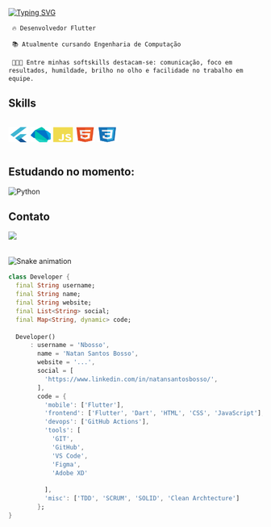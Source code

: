[![Typing SVG](https://readme-typing-svg.herokuapp.com/?color=377DFF&size=35&center=true&vCenter=true&width=1000&lines=Olá,+Meu+Nome+é+Natan+Bosso;+:%29)](https://git.io/typing-svg)

  <p>
    
     🔥 Desenvolvedor Flutter
  
     📚 Atualmente cursando Engenharia de Computação
      
     👩🏾‍🎓 Entre minhas softskills destacam-se: comunicação, foco em resultados, humildade, brilho no olho e facilidade no trabalho em equipe.
    
  </p>

 ## Skills
<div style="display: inline_block"><br>
  <img align="center" alt="Rafa-React" height="30" width="40" src="https://raw.githubusercontent.com/devicons/devicon/master/icons/flutter/flutter-original.svg">
  <img align="center" alt="Ts" height="30" width="40" src="https://raw.githubusercontent.com/devicons/devicon/master/icons/dart/dart-original.svg">
  <img align="center" alt="Js" height="30" width="40" src="https://raw.githubusercontent.com/devicons/devicon/master/icons/javascript/javascript-plain.svg">
  <img align="center" alt="HTML" height="30" width="40" src="https://raw.githubusercontent.com/devicons/devicon/master/icons/html5/html5-original.svg">
  <img align="center" alt="CSS" height="30" width="40" src="https://raw.githubusercontent.com/devicons/devicon/master/icons/css3/css3-original.svg">
</div>
  
</br>

## Estudando no momento:
![Python](https://img.shields.io/badge/-Python-0D1117?style=for-the-badge&logo=python&labelColor=0D1117&textColor=0D1117)&nbsp;

## Contato
<div> 
  <a href="https://www.linkedin.com/in/natansantosbosso/" target="_blank"><img src="https://img.shields.io/badge/-LinkedIn-%230077B5?style=for-the-badge&logo=linkedin&logoColor=white" target="_blank"></a> 
 </br>
</br>

  ![Snake animation](https://github.com/Nbosso/Nbosso/blob/output/github-contribution-grid-snake.svg)
  
</div>


```dart
class Developer {
  final String username;
  final String name;
  final String website;
  final List<String> social;
  final Map<String, dynamic> code;

  Developer()
      : username = 'Nbosso',
        name = 'Natan Santos Bosso',
        website = '...',
        social = [
          'https://www.linkedin.com/in/natansantosbosso/',
        ],
        code = {
          'mobile': ['Flutter'],
          'frontend': ['Flutter', 'Dart', 'HTML', 'CSS', 'JavaScript'],
          'devops': ['GitHub Actions'],
          'tools': [
            'GIT',
            'GitHub',
            'VS Code',
            'Figma',
            'Adobe XD'

          ],
          'misc': ['TDD', 'SCRUM', 'SOLID', 'Clean Archtecture']
        };
}
```



